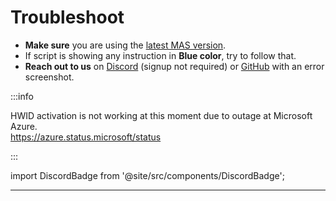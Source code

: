 # Troubleshoot

-   **Make sure** you are using the [latest MAS version](intro.md#download--how-to-use-it).
-   If script is showing any instruction in **Blue color**, try to follow that.
-   **Reach out to us** on [Discord](https://discord.gg/tVFN4N84PP) (signup not required) or [GitHub](https://github.com/massgravel/Microsoft-Activation-Scripts) with an error screenshot.

:::info

HWID activation is not working at this moment due to outage at Microsoft Azure.  
https://azure.status.microsoft/status

:::


import DiscordBadge from '@site/src/components/DiscordBadge';

<DiscordBadge />





------------------------------------------------------------------------
